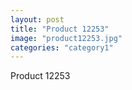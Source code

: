 ```yaml
---
layout: post
title: "Product 12253"
image: "product12253.jpg"
categories: "category1"
---
```

Product 12253
